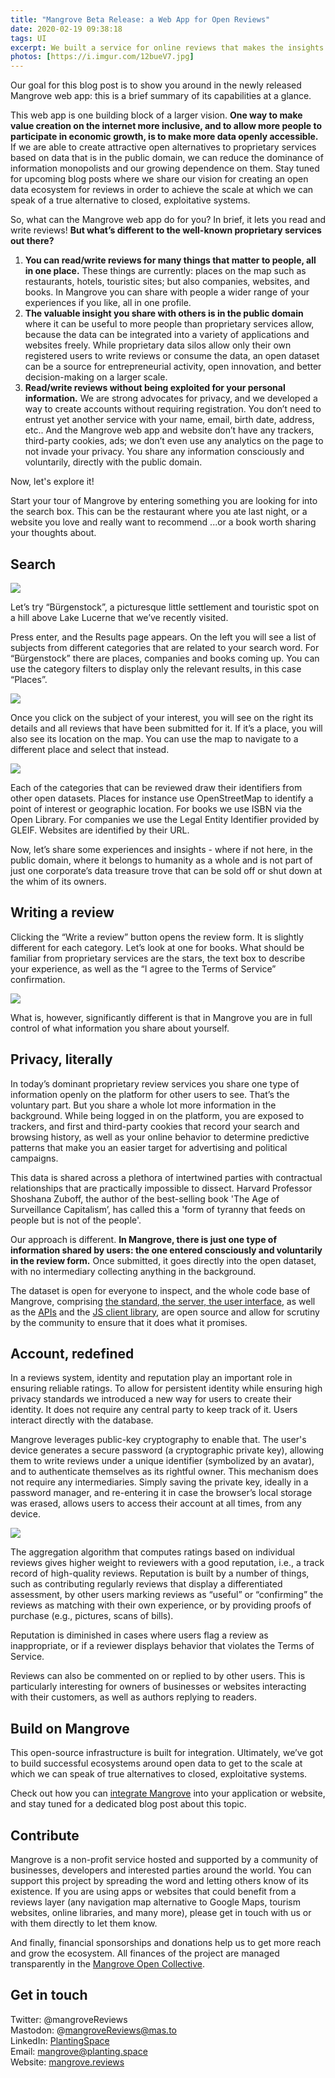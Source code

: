 ```yaml
---
title: "Mangrove Beta Release: a Web App for Open Reviews"
date: 2020-02-19 09:38:18
tags: UI
excerpt: We built a service for online reviews that makes the insights you share accessible across any application, and that does not invade your privacy. Leave proprietary data silos behind and enter the open data ecosystem of Mangrove reviews.
photos: [https://i.imgur.com/12bueV7.jpg]
---
```


Our goal for this blog post is to show you around in the newly released Mangrove web app: this is a brief summary of its capabilities at a glance. 

This web app is one building block of a larger vision. **One way to make value creation on the internet more inclusive, and to allow more people to participate in economic growth, is to make more data openly accessible.** If we are able to create attractive open alternatives to proprietary services based on data that is in the public domain, we can reduce the dominance of information monopolists and our growing dependence on them. Stay tuned for upcoming blog posts where we share our vision for creating an open data ecosystem for reviews in order to achieve the scale at which we can speak of a true alternative to closed, exploitative systems.

So, what can the Mangrove web app do for you? In brief, it lets you read and write reviews! **But what’s different to the well-known proprietary services out there?**

1. **You can read/write reviews for many things that matter to people, all in one place.** These things are currently: places on the map such as restaurants, hotels, touristic sites; but also companies, websites, and books. In Mangrove you can share with people a wider range of your experiences if you like, all in one profile. 
2. **The valuable insight you share with others is in the public domain** where it can be useful to more people than proprietary services allow, because the data can be integrated into a variety of applications and websites freely. While proprietary data silos allow only their own registered users to write reviews or consume the data, an open dataset can be a source for entrepreneurial activity, open innovation, and better decision-making on a larger scale.
3. **Read/write reviews without being exploited for your personal information.** We are strong advocates for privacy, and we developed a way to create accounts without requiring registration. You don’t need to entrust yet another service with your name, email, birth date, address, etc.. And the Mangrove web app and website don’t have any trackers, third-party cookies, ads; we don’t even use any analytics on the page to not invade your privacy. You share any information consciously and voluntarily, directly with the public domain.

Now, let's explore it! 

Start your tour of Mangrove by entering something you are looking for into the search box. This can be the restaurant where you ate last night, or a website you love and really want to recommend ...or a book worth sharing your thoughts about.

## Search

[![](https://i.imgur.com/qK0vJod.png)](https://mangrove.reviews)

Let’s try “Bürgenstock”, a picturesque little settlement and touristic spot on a hill above Lake Lucerne that we’ve recently visited.

Press enter, and the Results page appears. On the left you will see a list of subjects from different categories that are related to your search word. For “Bürgenstock” there are places, companies and books coming up. You can use the category filters to display only the relevant results, in this case “Places”.

![](https://i.imgur.com/IbjUsTU.png)

Once you click on the subject of your interest, you will see on the right its details and all reviews that have been submitted for it. If it’s a place, you will also see its location on the map. You can use the map to navigate to a different place and select that instead.

![](https://i.imgur.com/m1spvyd.jpg)

Each of the categories that can be reviewed draw their identifiers from other open datasets. Places for instance use OpenStreetMap to identify a point of interest or geographic location. For books we use ISBN via the Open Library. For companies we use the Legal Entity Identifier provided by GLEIF. Websites are identified by their URL.

Now, let’s share some experiences and insights - where if not here, in the public domain, where it belongs to humanity as a whole and is not part of just one corporate’s data treasure trove that can be sold off or shut down at the whim of its owners.

## Writing a review

Clicking the “Write a review” button opens the review form. It is slightly different for each category. Let’s look at one for books. What should be familiar from proprietary services are the stars, the text box to describe your experience, as well as the “I agree to the Terms of Service” confirmation. 

![](https://i.imgur.com/o1k4Nzj.png)

What is, however, significantly different is that in Mangrove you are in full control of what information you share about yourself. 

## Privacy, literally

In today’s dominant proprietary review services you share one type of information openly on the platform for other users to see. That’s the voluntary part. But you share a whole lot more information in the background. While being logged in on the platform, you are exposed to trackers, and first and third-party cookies that record your search and browsing history, as well as your online behavior to determine predictive patterns that make you an easier target for advertising and political campaigns. 

This data is shared across a plethora of intertwined parties with contractual relationships that are practically impossible to dissect. Harvard Professor Shoshana Zuboff, the author of the best-selling book 'The Age of Surveillance Capitalism’, has called this a 'form of tyranny that feeds on people but is not of the people'.

Our approach is different. **In Mangrove, there is just one type of information shared by users: the one entered consciously and voluntarily in the review form.** Once submitted, it goes directly into the open dataset, with no intermediary collecting anything in the background.

The dataset is open for everyone to inspect, and the whole code base of Mangrove, comprising [the standard, the server, the user interface](https://gitlab.com/plantingspace/mangrove), as well as the [APIs](https://docs.mangrove.reviews) and the [JS client library](https://js.mangrove.reviews), are open source and allow for scrutiny by the community to ensure that it does what it promises.

## Account, redefined

In a reviews system, identity and reputation play an important role in ensuring reliable ratings. To allow for persistent identity while ensuring high privacy standards we introduced a new way for users to create their identity. It does not require any central party to keep track of it. Users interact directly with the database. 

Mangrove leverages public-key cryptography to enable that. The user's device generates a secure password (a cryptographic private key), allowing them to write reviews under a unique identifier (symbolized by an avatar), and to authenticate themselves as its rightful owner. This mechanism does not require any intermediaries. Simply saving the private key, ideally in a password manager, and re-entering it in case the browser’s local storage was erased, allows users to access their account at all times, from any device.

![](https://i.imgur.com/XHeFRPO.png)

The aggregation algorithm that computes ratings based on individual reviews gives higher weight to reviewers with a good reputation, i.e., a track record of high-quality reviews. Reputation is built by a number of things, such as contributing regularly reviews that display a differentiated assessment, by other users marking reviews as “useful” or “confirming” the reviews as matching with their own experience, or by providing proofs of purchase (e.g., pictures, scans of bills). 

Reputation is diminished in cases where users flag a review as inappropriate, or if a reviewer displays behavior that violates the Terms of Service.

Reviews can also be commented on or replied to by other users. This is particularly interesting for owners of businesses or websites interacting with their customers, as well as authors replying to readers.

## Build on Mangrove

This open-source infrastructure is built for integration. Ultimately, we’ve got to build successful ecosystems around open data to get to the scale at which we can speak of true alternatives to closed, exploitative systems.

Check out how you can [integrate Mangrove](https://mangrove.reviews/build) into your application or website, and stay tuned for a dedicated blog post about this topic.

## Contribute

Mangrove is a non-profit service hosted and supported by a community of businesses, developers and interested parties around the world. You can support this project by spreading the word and letting others know of its existence. If you are using apps or websites that could benefit from a reviews layer (any navigation map alternative to Google Maps, tourism websites, online libraries, and many more), please get in touch with us or with them directly to let them know. 

And finally, financial sponsorships and donations help us to get more reach and grow the ecosystem. All finances of the project are managed transparently in the [Mangrove Open Collective](https://opencollective.com/mangrove).

## Get in touch

Twitter: @mangroveReviews   
Mastodon: @mangroveReviews@mas.to    
LinkedIn: [PlantingSpace](https://www.linkedin.com/company/plantingspace)    
Email: mangrove@planting.space    
Website: [mangrove.reviews](https://mangrove.reviews)     
